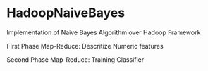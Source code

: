 HadoopNaiveBayes
================
 Implementation of Naive Bayes Algorithm over Hadoop Framework
 
 First Phase Map-Reduce: Descritize Numeric features
 
 Second Phase Map-Reduce: Training Classifier
